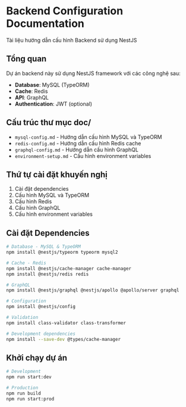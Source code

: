 # Backend Configuration Documentation

Tài liệu hướng dẫn cấu hình Backend sử dụng NestJS

## Tổng quan
Dự án backend này sử dụng NestJS framework với các công nghệ sau:
- **Database**: MySQL (TypeORM)
- **Cache**: Redis
- **API**: GraphQL
- **Authentication**: JWT (optional)

## Cấu trúc thư mục doc/
- `mysql-config.md` - Hướng dẫn cấu hình MySQL và TypeORM
- `redis-config.md` - Hướng dẫn cấu hình Redis cache
- `graphql-config.md` - Hướng dẫn cấu hình GraphQL
- `environment-setup.md` - Cấu hình environment variables

## Thứ tự cài đặt khuyến nghị
1. Cài đặt dependencies
2. Cấu hình MySQL và TypeORM
3. Cấu hình Redis
4. Cấu hình GraphQL
5. Cấu hình environment variables

## Cài đặt Dependencies

```bash
# Database - MySQL & TypeORM
npm install @nestjs/typeorm typeorm mysql2

# Cache - Redis
npm install @nestjs/cache-manager cache-manager
npm install @nestjs/redis redis

# GraphQL
npm install @nestjs/graphql @nestjs/apollo @apollo/server graphql

# Configuration
npm install @nestjs/config

# Validation
npm install class-validator class-transformer

# Development dependencies
npm install --save-dev @types/cache-manager
```

## Khởi chạy dự án
```bash
# Development
npm run start:dev

# Production
npm run build
npm run start:prod
``` 